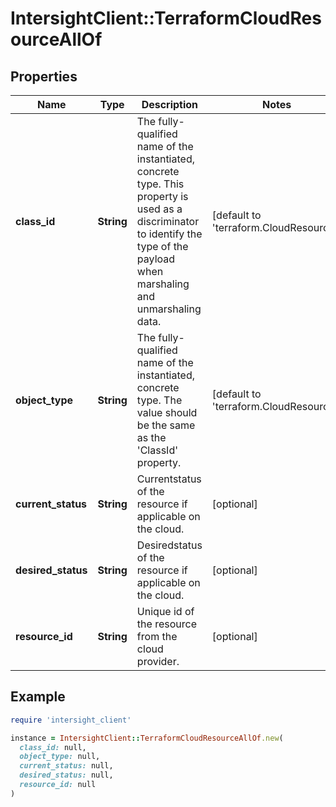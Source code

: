 # IntersightClient::TerraformCloudResourceAllOf

## Properties

| Name | Type | Description | Notes |
| ---- | ---- | ----------- | ----- |
| **class_id** | **String** | The fully-qualified name of the instantiated, concrete type. This property is used as a discriminator to identify the type of the payload when marshaling and unmarshaling data. | [default to &#39;terraform.CloudResource&#39;] |
| **object_type** | **String** | The fully-qualified name of the instantiated, concrete type. The value should be the same as the &#39;ClassId&#39; property. | [default to &#39;terraform.CloudResource&#39;] |
| **current_status** | **String** | Currentstatus of the resource if applicable on the cloud. | [optional] |
| **desired_status** | **String** | Desiredstatus of the resource if applicable on the cloud. | [optional] |
| **resource_id** | **String** | Unique id of the resource from the cloud provider. | [optional] |

## Example

```ruby
require 'intersight_client'

instance = IntersightClient::TerraformCloudResourceAllOf.new(
  class_id: null,
  object_type: null,
  current_status: null,
  desired_status: null,
  resource_id: null
)
```


